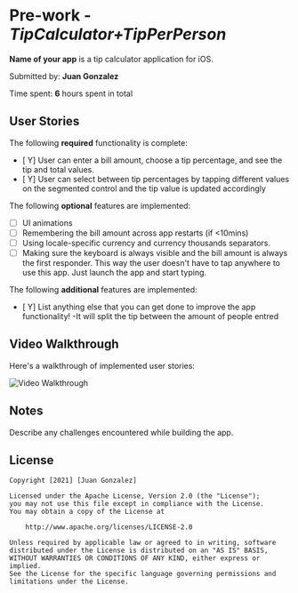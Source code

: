 # Pre-work - *TipCalculator+TipPerPerson*

**Name of your app** is a tip calculator application for iOS.

Submitted by: **Juan Gonzalez**

Time spent: **6** hours spent in total

## User Stories

The following **required** functionality is complete:

* [ Y] User can enter a bill amount, choose a tip percentage, and see the tip and total values.
* [ Y] User can select between tip percentages by tapping different values on the segmented control and the tip value is updated accordingly

The following **optional** features are implemented:

* [ ] UI animations
* [ ] Remembering the bill amount across app restarts (if <10mins)
* [ ] Using locale-specific currency and currency thousands separators.
* [ ] Making sure the keyboard is always visible and the bill amount is always the first responder. This way the user doesn't have to tap anywhere to use this app. Just launch the app and start typing.

The following **additional** features are implemented:

- [ Y] List anything else that you can get done to improve the app functionality!
    -It will split the tip between the amount of people entred

## Video Walkthrough

Here's a walkthrough of implemented user stories:

<img src= 'https://recordit.co/qQ1dZ6a7GO' title='Video Walkthrough' width='' alt='Video Walkthrough' />



## Notes

Describe any challenges encountered while building the app.

## License

    Copyright [2021] [Juan Gonzalez]

    Licensed under the Apache License, Version 2.0 (the "License");
    you may not use this file except in compliance with the License.
    You may obtain a copy of the License at

        http://www.apache.org/licenses/LICENSE-2.0

    Unless required by applicable law or agreed to in writing, software
    distributed under the License is distributed on an "AS IS" BASIS,
    WITHOUT WARRANTIES OR CONDITIONS OF ANY KIND, either express or implied.
    See the License for the specific language governing permissions and
    limitations under the License.
